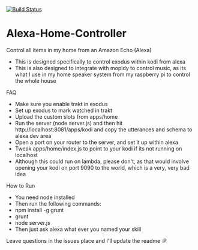 [![Build Status](https://travis-ci.org/WarlaxZ/alexa-home-controller.svg?branch=master)](https://travis-ci.org/WarlaxZ/alexa-home-controller)

# Alexa-Home-Controller
Control all items in my home from an Amazon Echo (Alexa)

- This is designed specifically to control exodus within kodi from alexa
- This is also designed to integrate with mopidy to control music, as its what I use in my home speaker system from my raspberry pi to control the whole house

FAQ
- Make sure you enable trakt in exodus
- Set up exodus to mark watched in trakt
- Upload the custom slots from apps/home
- Run the server (node server.js) and then hit http://localhost:8081/apps/kodi and copy the utterances and schema to alexa dev area
- Open a port on your router to the server, and set it up within alexa
- Tweak apps/home/index.js to point to your kodi if its not running on localhost
- Although this could run on lambda, please don't, as that would involve opening your kodi on port 9090 to the world, which is a very, very bad idea


How to Run
- You need node installed
- Then run the following commands:
- npm install -g grunt
- grunt
- node server.js
- Then just ask alexa what ever you named your skill

Leave questions in the issues place and I'll update the readme :P
